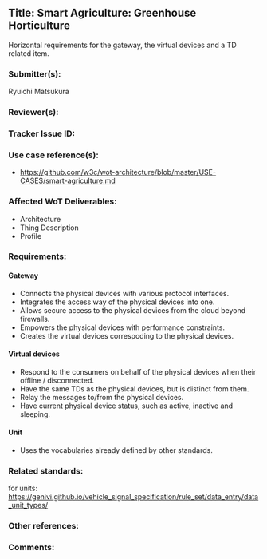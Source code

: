 ## Title: Smart Agriculture: Greenhouse Horticulture
Horizontal requirements for the gateway, the virtual devices and a TD related item.

### Submitter(s): 

Ryuichi Matsukura

### Reviewer(s):

<reviewers>

### Tracker Issue ID:

<please leave blank>

### Use case reference(s):

* https://github.com/w3c/wot-architecture/blob/master/USE-CASES/smart-agriculture.md

### Affected WoT Deliverables:

* Architecture
* Thing Description
* Profile

### Requirements:

#### Gateway
* Connects the physical devices with various protocol interfaces.
* Integrates the access way of the physical devices into one. 
* Allows secure access to the physical devices from the cloud beyond firewalls.
* Empowers the physical devices with performance constraints.
* Creates the virtual devices correspoding to the physical devices.

#### Virtual devices
* Respond to the consumers on behalf of the physical devices when their offline / disconnected.
* Have the same TDs as the physical devices, but is distinct from them.
* Relay the messages to/from the physical devices.
* Have current physical device status, such as active, inactive and sleeping.

#### Unit
* Uses the vocabularies already defined by other standards. 

### Related standards:

for units:
https://genivi.github.io/vehicle_signal_specification/rule_set/data_entry/data_unit_types/

### Other references:

<additional references that provide more context>

### Comments:

<additional comments>
